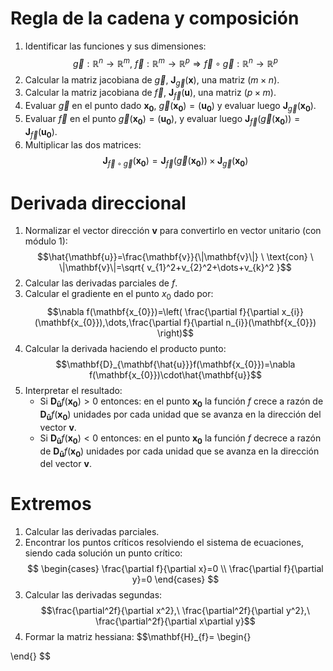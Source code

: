 # Regla de la cadena y composición
1. Identificar las funciones y sus dimensiones: 
	$$\vec{g}:\mathbb{R}^n\to\mathbb{R}^m,\ \vec{f}:\mathbb{R}^m\to \mathbb{R}^p\Rightarrow \vec{f}\circ \vec{g}:\mathbb{R}^n\to \mathbb{R}^p$$
2. Calcular la matriz jacobiana de $\vec{g}$, $\mathbf{J}_{\vec{g}}(\mathbf{x})$, una matriz $(m\times n)$.
3. Calcular la matriz jacobiana de $\vec{f}$, $\mathbf{J}_{\vec{f}}(\mathbf{u})$, una matriz $(p\times m)$.
4. Evaluar $\vec{g}$ en el punto dado $\mathbf{x_{0}}$, $\vec{g}(\mathbf{x_{0}})=(\mathbf{u_{0}})$ y evaluar luego $\mathbf{J}_{\vec{g}}(\mathbf{x_{0}})$.
5. Evaluar $\vec{f}$ en el punto $\vec{g}(\mathbf{x_{0}})=(\mathbf{u_{0}})$, y evaluar luego $\mathbf{J}_{\vec{f}}(\vec{g}(\mathbf{x_{0}}))=\mathbf{J}_{\vec{f}}(\mathbf{u_{0}})$.
6. Multiplicar las dos matrices:
	$$\mathbf{J}_{\vec{f}\circ \vec{g}}(\mathbf{x_{0}})=\mathbf{J}_{\vec{f}}(\vec{g}(\mathbf{x_{0}}))\times \mathbf{J}_{\vec{g}}(\mathbf{x_{0}})$$
# Derivada direccional
1. Normalizar el vector dirección $\mathbf{v}$ para convertirlo en vector unitario (con módulo $1$):
	$$\hat{\mathbf{u}}=\frac{\mathbf{v}}{\|\mathbf{v}\|} \ \text{con} \ \|\mathbf{v}\|=\sqrt{ v_{1}^2+v_{2}^2+\dots+v_{k}^2 }$$
2. Calcular las derivadas parciales de $f$.
3. Calcular el gradiente en el punto $x_{0}$ dado por:
	$$\nabla f(\mathbf{x_{0}})=\left( \frac{\partial f}{\partial x_{i}}(\mathbf{x_{0}}),\dots,\frac{\partial f}{\partial n_{i}}(\mathbf{x_{0}}) \right)$$
4. Calcular la derivada haciendo el producto punto:
	$$\mathbf{D}_{\mathbf{\hat{u}}}f(\mathbf{x_{0}})=\nabla f(\mathbf{x_{0}})\cdot\hat{\mathbf{u}}$$
5. Interpretar el resultado:
	- Si $\mathbf{D}_{\mathbf{\hat{u}}}f(\mathbf{x_{0}})>0$ entonces: en el punto $\mathbf{x_{0}}$ la función $f$ crece a razón de $\mathbf{D}_{\mathbf{\hat{u}}}f(\mathbf{x_{0}})$ unidades por cada unidad que se avanza en la dirección del vector $\mathbf{v}$.
	-  Si $\mathbf{D}_{\mathbf{\hat{u}}}f(\mathbf{x_{0}})<0$ entonces: en el punto $\mathbf{x_{0}}$ la función $f$ decrece a razón de $\mathbf{D}_{\mathbf{\hat{u}}}f(\mathbf{x_{0}})$ unidades por cada unidad que se avanza en la dirección del vector $\mathbf{v}$.
# Extremos
1. Calcular las derivadas parciales.
2. Encontrar los puntos críticos resolviendo el sistema de ecuaciones, siendo cada solución un punto crítico:
	$$
	\begin{cases}
\frac{\partial f}{\partial x}=0 \\
\frac{\partial f}{\partial y}=0
\end{cases}
	$$
3. Calcular las derivadas segundas:
	$$\frac{\partial^2f}{\partial x^2},\ \frac{\partial^2f}{\partial y^2},\ \frac{\partial^2f}{\partial x\partial y}$$
4. Formar la matriz hessiana:
	$$\mathbf{H}_{f}=
	\begin{}

\end{}
	$$
